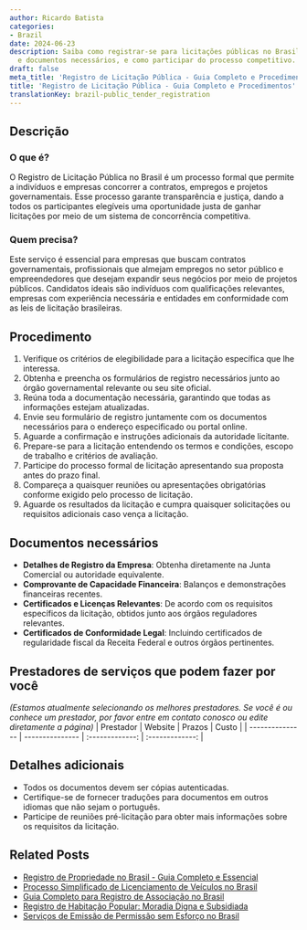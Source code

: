 ```yaml
---
author: Ricardo Batista
categories:
- Brazil
date: 2024-06-23
description: Saiba como registrar-se para licitações públicas no Brasil, os requisitos
  e documentos necessários, e como participar do processo competitivo.
draft: false
meta_title: 'Registro de Licitação Pública - Guia Completo e Procedimentos'
title: 'Registro de Licitação Pública - Guia Completo e Procedimentos'
translationKey: brazil-public_tender_registration
---
```




## Descrição
### O que é?
O Registro de Licitação Pública no Brasil é um processo formal que permite a indivíduos e empresas concorrer a contratos, empregos e projetos governamentais. Esse processo garante transparência e justiça, dando a todos os participantes elegíveis uma oportunidade justa de ganhar licitações por meio de um sistema de concorrência competitiva.

### Quem precisa?
Este serviço é essencial para empresas que buscam contratos governamentais, profissionais que almejam empregos no setor público e empreendedores que desejam expandir seus negócios por meio de projetos públicos. Candidatos ideais são indivíduos com qualificações relevantes, empresas com experiência necessária e entidades em conformidade com as leis de licitação brasileiras.

## Procedimento

1. Verifique os critérios de elegibilidade para a licitação específica que lhe interessa.
2. Obtenha e preencha os formulários de registro necessários junto ao órgão governamental relevante ou seu site oficial.
3. Reúna toda a documentação necessária, garantindo que todas as informações estejam atualizadas.
4. Envie seu formulário de registro juntamente com os documentos necessários para o endereço especificado ou portal online.
5. Aguarde a confirmação e instruções adicionais da autoridade licitante.
6. Prepare-se para a licitação entendendo os termos e condições, escopo de trabalho e critérios de avaliação.
7. Participe do processo formal de licitação apresentando sua proposta antes do prazo final.
8. Compareça a quaisquer reuniões ou apresentações obrigatórias conforme exigido pelo processo de licitação.
9. Aguarde os resultados da licitação e cumpra quaisquer solicitações ou requisitos adicionais caso vença a licitação.

## Documentos necessários

- **Detalhes de Registro da Empresa**: Obtenha diretamente na Junta Comercial ou autoridade equivalente.
- **Comprovante de Capacidade Financeira**: Balanços e demonstrações financeiras recentes.
- **Certificados e Licenças Relevantes**: De acordo com os requisitos específicos da licitação, obtidos junto aos órgãos reguladores relevantes.
- **Certificados de Conformidade Legal**: Incluindo certificados de regularidade fiscal da Receita Federal e outros órgãos pertinentes.

## Prestadores de serviços que podem fazer por você
_(Estamos atualmente selecionando os melhores prestadores. Se você é ou conhece um prestador, por favor entre em contato conosco ou edite diretamente a página)_
| Prestador       |     Website     |     Prazos       |       Custo      |
| --------------- | --------------- |  :-------------: | :-------------: |

## Detalhes adicionais

- Todos os documentos devem ser cópias autenticadas.
- Certifique-se de fornecer traduções para documentos em outros idiomas que não sejam o português.
- Participe de reuniões pré-licitação para obter mais informações sobre os requisitos da licitação.
## Related Posts

- [Registro de Propriedade no Brasil - Guia Completo e Essencial](https://tramitit.com/pt/guides/brazil/registro_de_im%C3%B3veis/)
- [Processo Simplificado de Licenciamento de Veículos no Brasil](https://tramitit.com/pt/guides/brazil/licenciamento_de_ve%C3%ADculo/)
- [Guia Completo para Registro de Associação no Brasil](https://tramitit.com/pt/guides/brazil/registro_de_associa%C3%A7%C3%A3o/)
- [Registro de Habitação Popular: Moradia Digna e Subsidiada](https://tramitit.com/pt/guides/brazil/cadastro_para_habita%C3%A7%C3%A3o_popular/)
- [Serviços de Emissão de Permissão sem Esforço no Brasil](https://tramitit.com/pt/guides/brazil/emiss%C3%A3o_de_alvar%C3%A1/)